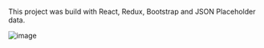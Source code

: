 This project was build with React, Redux, Bootstrap and JSON Placeholder data. 

![image](https://user-images.githubusercontent.com/26104823/43973813-86b58e6c-9ca6-11e8-8566-1dcc0490d917.png)
